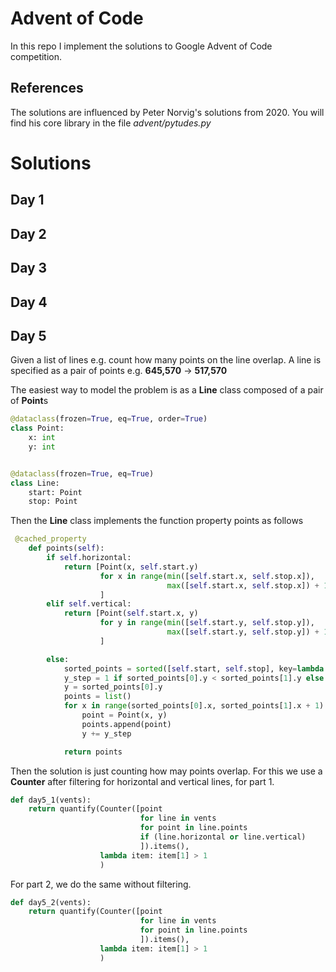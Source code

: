 # Advent of Code

In this repo I implement the solutions to Google Advent of Code competition.

## References
The solutions are influenced by Peter Norvig's solutions from 2020. You will find his core library in the file *advent/pytudes.py*

# Solutions

## Day 1


## Day 2

## Day 3

## Day 4

## Day 5

Given a list of lines e.g. count how many points on the line overlap. 
A line is specified as a pair of points e.g. **645,570** -> **517,570**

The easiest way to model the problem is as a **Line** class composed of a pair of **Point**s
```python
@dataclass(frozen=True, eq=True, order=True)
class Point:
    x: int
    y: int


@dataclass(frozen=True, eq=True)
class Line:
    start: Point
    stop: Point
```
Then the **Line** class implements the function property points as follows
```python
 @cached_property
    def points(self):
        if self.horizontal:
            return [Point(x, self.start.y)
                    for x in range(min([self.start.x, self.stop.x]),
                                   max([self.start.x, self.stop.x]) + 1)
                    ]
        elif self.vertical:
            return [Point(self.start.x, y)
                    for y in range(min([self.start.y, self.stop.y]),
                                   max([self.start.y, self.stop.y]) + 1)
                    ]

        else:
            sorted_points = sorted([self.start, self.stop], key=lambda p: p.x)
            y_step = 1 if sorted_points[0].y < sorted_points[1].y else -1
            y = sorted_points[0].y
            points = list()
            for x in range(sorted_points[0].x, sorted_points[1].x + 1):
                point = Point(x, y)
                points.append(point)
                y += y_step

            return points

```
Then the solution is just counting how may points overlap. For this we use a **Counter**
after filtering for horizontal and vertical lines, for part 1.

```python
def day5_1(vents):
    return quantify(Counter([point
                             for line in vents
                             for point in line.points
                             if (line.horizontal or line.vertical)
                             ]).items(),
                    lambda item: item[1] > 1
                    )

```
For part 2, we do the same without filtering.

```python
def day5_2(vents):
    return quantify(Counter([point
                             for line in vents
                             for point in line.points
                             ]).items(),
                    lambda item: item[1] > 1
                    )
```